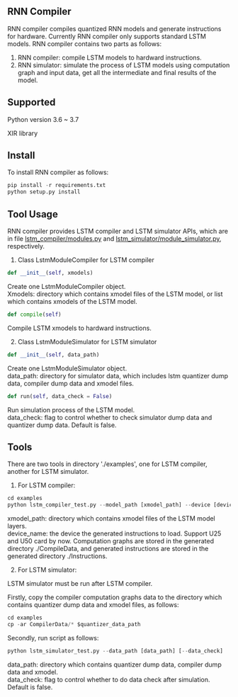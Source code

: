 ## RNN Compiler
RNN compiler compiles quantized RNN models and generate instructions for hardware. Currently RNN compiler only supports standard LSTM models. 
RNN compiler contains two parts as follows:
1. RNN compiler: compile LSTM models to hardward instructions.<br>
2. RNN simulator: simulate the process of LSTM models using computation graph and input data, get all the intermediate and final results of the model.<br>

## Supported

Python version 3.6 ~ 3.7

XIR library

## Install

To install RNN compiler as follows:

```py
pip install -r requirements.txt
python setup.py install
```

## Tool Usage

RNN compiler provides LSTM compiler and LSTM simulator APIs, which are in file [lstm_compiler/modules.py](lstm_compiler/modules.py) and [lstm_simulator/module_simulator.py](lstm_simulator/module_simulator.py), respectively.

1. Class LstmModuleCompiler for LSTM compiler

```py
def __init__(self, xmodels)
```
Create one LstmModuleCompiler object. <br>
Xmodels: directory which contains xmodel files of the LSTM model, or list which contains xmodels of the LSTM model.
```py
def compile(self)
```
Compile LSTM xmodels to hardward instructions.

2. Class LstmModuleSimulator for LSTM simulator

```py
def __init__(self, data_path)
```
Create one LstmModuleSimulator object. <br>
data_path: directory for simulator data, which includes lstm quantizer dump data, compiler dump data and xmodel files.
```py
def run(self, data_check = False)
```
Run simulation process of the LSTM model.<br>
data_check: flag to control whether to check simulator dump data and quantizer dump data. Default is false.

## Tools
There are two tools in directory './examples', one for LSTM compiler, another for LSTM simulator.

1. For LSTM compiler:

```py
cd examples
python lstm_compiler_test.py --model_path [xmodel_path] --device [device_name]
```
xmodel_path: directory which contains xmodel files of the LSTM model layers.<br>
device_name: the device the generated instructions to load. Support U25 and U50 card by now.
Computation graphs are stored in the generated directory ./CompileData, and generated instructions are stored in the generated directory ./Instructions.

2. For LSTM simulator:

LSTM simulator must be run after LSTM compiler.<br>

Firstly, copy the compiler computation graphs data to the directory which contains quantizer dump data and xmodel files, as follows:
```py
cd examples
cp -ar CompilerData/* $quantizer_data_path
```

Secondly, run script as follows:
```py
python lstm_simulator_test.py --data_path [data_path] [--data_check]
```
data_path: directory which contains quantizer dump data, compiler dump data and xmodel.<br>
data_check: flag to control whether to do data check after simulation. Default is false.
